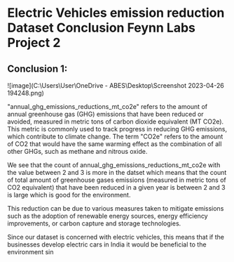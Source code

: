 # Electric Vehicles emission reduction Dataset Conclusion Feynn Labs Project 2

## Conclusion 1:

![image](C:\Users\User\OneDrive - ABES\Desktop\Screenshot 2023-04-26 194248.png)

"annual_ghg_emissions_reductions_mt_co2e" refers to the amount of annual greenhouse gas (GHG) emissions that have been reduced or avoided, measured in metric tons of carbon dioxide equivalent (MT CO2e). This metric is commonly used to track progress in reducing GHG emissions, which contribute to climate change. The term "CO2e" refers to the amount of CO2 that would have the same warming effect as the combination of all other GHGs, such as methane and nitrous oxide.

We see that the count of annual_ghg_emissions_reductions_mt_co2e with the value between 2 and 3 is more in the datset which means that the count of total amount of greenhouse gases emissions (measured in metric tons of CO2 equivalent) that have been reduced in a given year is between 2 and 3 is large which is good for the environment.

This reduction can be due to various measures taken to mitigate emissions such as the adoption of renewable energy sources, energy efficiency improvements, or carbon capture and storage technologies.

Since our dataset is concerned with electric vehicles, this means that if the businesses develop electric cars in India it would be beneficial to the environment sin

